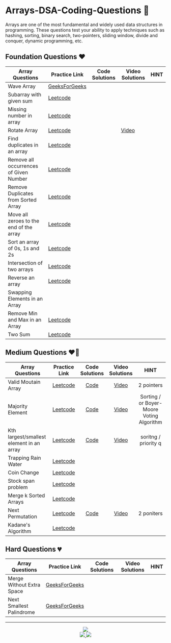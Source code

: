 # Arrays-DSA-Coding-Questions 🚀
Arrays are one of the most fundamental and widely used data structures in programming.
These questions test your ability to apply techniques such as hashing, sorting, binary search, two-pointers, sliding window, divide and conquer, dynamic programming, etc. 

## Foundation Questions ❤️
| Array Questions  | Practice Link | Code Solutions | Video Solutions | HINT
-|-|-|-|-
Wave Array| [GeeksForGeeks](https://practice.geeksforgeeks.org/problems/wave-array-1587115621/1?utm_source=geeksforgeeks) |
Subarray with given sum| [Leetcode](https://Leetcode.com/problems/subarray-sum-equals-k/) |
Missing number in array| [Leetcode](https://Leetcode.com/problems/missing-number/) |
Rotate Array | [Leetcode](https://Leetcode.com/problems/rotate-array/) |  | [Video](https://youtu.be/0OTPqrEd74g) 
Find duplicates in an array| [Leetcode](https://Leetcode.com/problems/find-all-duplicates-in-an-array/) | 
Remove all occurrences of Given Number | [Leetcode](https://Leetcode.com/problems/remove-element/)
Remove Duplicates from Sorted Array | [Leetcode](https://Leetcode.com/problems/remove-duplicates-from-sorted-array/)
Move all zeroes to the end of the array| [Leetcode](https://Leetcode.com/problems/move-zeroes/)
Sort an array of 0s, 1s and 2s | [Leetcode](https://Leetcode.com/problems/sort-colors/submissions/) | 
Intersection of two arrays| [Leetcode](https://Leetcode.com/problems/intersection-of-two-arrays/)
Reverse an array| [Leetcode](https://Leetcode.com/problems/reverse-string/)
Swapping Elements in an Array |
Remove Min and Max in an Array| [Leetcode](https://leetcode.com/problems/removing-minimum-and-maximum-from-array/)
Two Sum | [Leetcode](https://leetcode.com/problems/two-sum/)

## Medium Questions ❤️‍🔥
| Array Questions  | Practice Link | Code Solutions | Video Solutions | HINT
| ------------- | :-------------: | :-------------: | :---------: |:---------: |
Valid Moutain Array | [Leetcode](https://Leetcode.com/problems/valid-mountain-array/) | [Code](#) | [Video](https://youtu.be/tVDTjm_fYbQ) | 2 pointers
Majority Element | [Leetcode](https://Leetcode.com/problems/majority-element/) | [Code](#) | [Video](https://www.youtube.com/watch?v=cLE1J34pYUo) | Sorting / or Boyer-Moore Voting Algorithm
Kth largest/smallest element in an array | [Leetcode](https://Leetcode.com/problems/kth-largest-element-in-an-array/) | [Code](https://github.com/CodingWallah/Arrays-DSA-Coding-Questions/blob/main/kth-largest-smallest.md) | [Video](#) | soritng / priority q
Trapping Rain Water|[Leetcode](https://Leetcode.com/problems/trapping-rain-water/)
Coin Change|[Leetcode](https://Leetcode.com/problems/coin-change/)
Stock span problem|[Leetcode](https://Leetcode.com/problems/online-stock-span/)
Merge k Sorted Arrays|[Leetcode](https://Leetcode.com/problems/merge-k-sorted-lists/)
Next Permutation |[Leetcode](https://Leetcode.com/problems/next-permutation) | [Code](#) | [Video](#) | 2 poniters 
Kadane's Algorithm|[Leetcode](https://Leetcode.com/problems/maximum-subarray)



## Hard Questions 💔
| Array Questions  | Practice Link | Code Solutions | Video Solutions | HINT
-|-|-|-|-
Merge Without Extra Space|[GeeksForGeeks](https://practice.geeksforgeeks.org/problems/merge-two-sorted-arrays-1587115620/1)
Next Smallest Palindrome|[GeeksForGeeks](https://practice.geeksforgeeks.org/problems/next-smallest-palindrome4740/1?utm_source=geeksforgeeks)


---

<div align="center">

<a href="https://discord.gg/YvBacAxu">
  <img src="https://dcbadge.vercel.app/api/server/YvBacAxu?theme=discord"  />
</a>

<br />

<a href="https://www.youtube.com/@CodingWallah-Family/streams">
  <img src="https://img.shields.io/youtube/channel/subscribers/UC7HdeXvGFw962sWv31mjEqA?label=Coding%20Wallah%20-%20family&logo=youtube&logoColor=ff0000&style=for-the-badge" />
</a>

<a href="https://www.youtube.com/@CodingWallahSir/videos">
  <img src="https://img.shields.io/youtube/channel/subscribers/UC2EF2l4DhSG3PVBXVyQhHfA?label=Coding%20Wallah%20Sir&logo=youtube&logoColor=f00&style=for-the-badge" />  
</a>

</div>

<!--

![Discord Server](https://dcbadge.vercel.app/api/server/YvBacAxu?theme=discord)

![Coding Wallah - Family](https://img.shields.io/youtube/channel/subscribers/UC7HdeXvGFw962sWv31mjEqA?label=Coding%20Wallah%20-%20family&logo=youtube&logoColor=ff0000&style=for-the-badge)

![Coding Wallah Sir](https://img.shields.io/youtube/channel/subscribers/UC2EF2l4DhSG3PVBXVyQhHfA?label=Coding%20Wallah%20Sir&logo=youtube&logoColor=f00&style=for-the-badge)

-->
